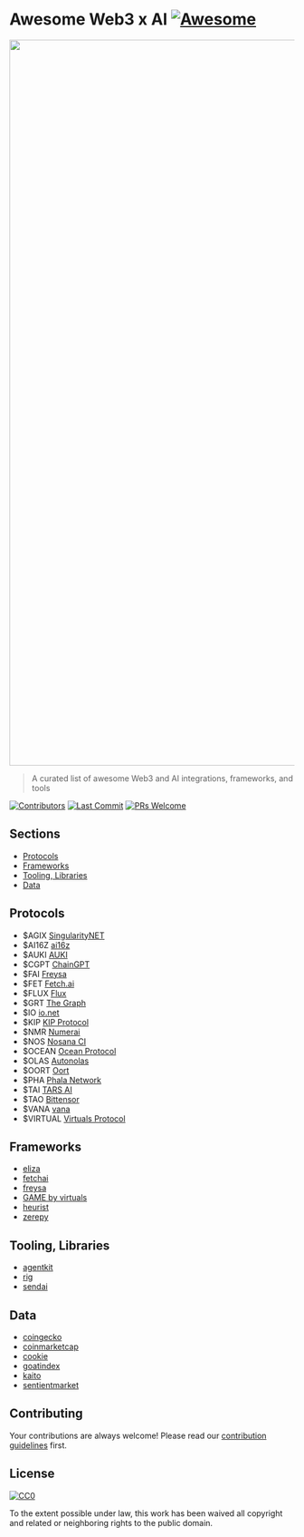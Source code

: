 # Awesome Web3 x AI [![Awesome](https://awesome.re/badge.svg)](https://awesome.re)

<div align="center">
  <img src="https://hebbkx1anhila5yf.public.blob.vercel-storage.com/Web3AI-4qOmApeevy3cIasn3Mak2BwOB53GzM.png" alt="Web3 x AI Banner" width="1280">
</div>

> A curated list of awesome Web3 and AI integrations, frameworks, and tools

[![Contributors](https://img.shields.io/github/contributors/yourusername/awesome-web3-ai.svg?style=flat)](https://github.com/yourusername/awesome-web3-ai/graphs/contributors)
[![Last Commit](https://img.shields.io/github/last-commit/yourusername/awesome-web3-ai.svg?style=flat)](https://github.com/yourusername/awesome-web3-ai/commits/master)
[![PRs Welcome](https://img.shields.io/badge/PRs-welcome-brightgreen.svg?style=flat)](http://makeapullrequest.com)

## Sections

- [Protocols](#protocols)
- [Frameworks](#frameworks)
- [Tooling, Libraries](#tooling-libraries)
- [Data](#data)

## Protocols

- $AGIX [SingularityNET](https://github.com/singnet)
- $AI16Z [ai16z](https://github.com/elizaOS)
- $AUKI [AUKI](https://github.com/aukilabs)
- $CGPT [ChainGPT](https://github.com/ChainGPT-org)
- $FAI [Freysa](https://github.com/0xfreysa)
- $FET [Fetch.ai](https://github.com/fetchai/)
- $FLUX [Flux](https://github.com/runonflux)
- $GRT [The Graph](https://github.com/graphprotocol)
- $IO [io.net](https://github.com/ionet-official)
- $KIP [KIP Protocol](https://github.com/KIP-Protocol-Contracts)
- $NMR [Numerai](https://github.com/numerai)
- $NOS [Nosana CI](https://github.com/nosana-ci)
- $OCEAN [Ocean Protocol](https://github.com/oceanprotocol)
- $OLAS [Autonolas](https://github.com/valory-xyz)
- $OORT [Oort](https://github.com/oort-tech)
- $PHA [Phala Network](https://github.com/Phala-Network)
- $TAI [TARS AI](https://github.com/tars-protocol)
- $TAO [Bittensor](https://github.com/opentensor/BitTensor)
- $VANA [vana](https://github.com/vana-com)
- $VIRTUAL [Virtuals Protocol](https://github.com/Virtual-Protocol)

## Frameworks

- [eliza](https://github.com/elizaOS/eliza)
- [fetchai](https://github.com/fetchai/uAgents)
- [freysa](https://framework.freysa.ai/overview)
- [GAME by virtuals](https://github.com/game-by-virtuals)
- [heurist](https://github.com/heurist-network/heurist-agent-framework)
- [zerepy](https://github.com/blorm-network/ZerePy)

## Tooling, Libraries

- [agentkit](https://github.com/coinbase/agentkit)
- [rig](https://github.com/0xPlaygrounds/rig)
- [sendai](https://github.com/sendaifun/solana-agent-kit)

## Data

- [coingecko](https://coingecko.com/en/categories/artificial-intelligence)
- [coinmarketcap](https://coinmarketcap.com/view/ai-big-data/)
- [cookie](https://cookie.fun)
- [goatindex](https://goatindex.ai/)
- [kaito](https://yaps.kaito.ai/crypto-ai)
- [sentientmarket](https://sentient.market)

## Contributing

Your contributions are always welcome! Please read our [contribution guidelines](CONTRIBUTING.md) first.

## License

[![CC0](https://licensebuttons.net/p/zero/1.0/88x31.png)](https://creativecommons.org/publicdomain/zero/1.0/)

To the extent possible under law, this work has been waived all copyright and related or neighboring rights to the public domain.
